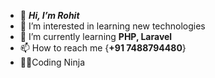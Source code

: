 - 👋 ***Hi, I’m Rohit***
- 👀 I’m interested in learning new technologies
- 🌱 I’m currently learning **PHP, Laravel**
- 📫 How to reach me {**+91 7488794480**}
- 🧑‍💻Coding Ninja
